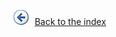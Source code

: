 ![Go back](../_img/goback1.png) 
[Back to the index](../developer-testing/intellitest-manual/index.md)
